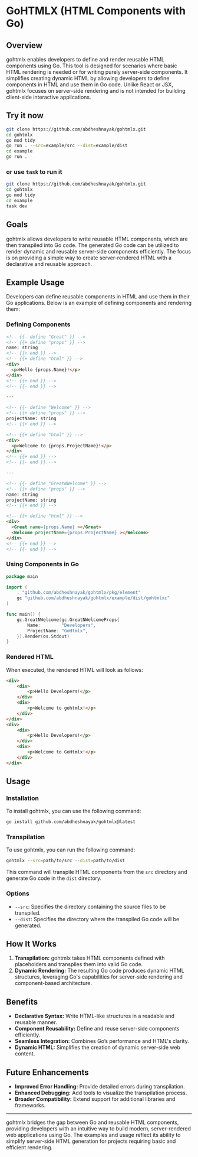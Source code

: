 # GoHTMLX (HTML Components with Go)

## Overview

gohtmlx enables developers to define and render reusable HTML components using Go. This tool is designed for scenarios where basic HTML rendering is needed or for writing purely server-side components. It simplifies creating dynamic HTML by allowing developers to define components in HTML and use them in Go code. Unlike React or JSX, gohtmlx focuses on server-side rendering and is not intended for building client-side interactive applications.

## Try it now

```bash
git clone https://github.com/abdheshnayak/gohtmlx.git
cd gohtmlx
go mod tidy
go run . --src=example/src --dist=example/dist
cd example
go run .
```

### or use `task` to run it

```bash
git clone https://github.com/abdheshnayak/gohtmlx.git
cd gohtmlx
go mod tidy
cd example
task dev
```

## Goals

gohtmlx allows developers to write reusable HTML components, which are then transpiled into Go code. The generated Go code can be utilized to render dynamic and reusable server-side components efficiently. The focus is on providing a simple way to create server-rendered HTML with a declarative and reusable approach.

## Example Usage

Developers can define reusable components in HTML and use them in their Go applications. Below is an example of defining components and rendering them:

### Defining Components

```html
<!-- {{- define "Great" }} -->
<!-- {{+ define "props" }} -->
name: string
<!-- {{+ end }} -->
<!-- {{+ define "html" }} -->
<div>
  <p>Hello {props.Name}!</p>
</div>
<!-- {{+ end }} -->
<!-- {{- end }} -->

---

<!-- {{- define "Welcome" }} -->
<!-- {{+ define "props" }} -->
projectName: string
<!-- {{+ end }} -->

<!-- {{+ define "html" }} -->
<div>
  <p>Welcome to {props.ProjectName}!</p>
</div>
<!-- {{+ end }} -->
<!-- {{- end }} -->

---

<!-- {{- define "GreatNWelcome" }} -->
<!-- {{+ define "props" }} -->
name: string
projectName: string
<!-- {{+ end }} -->

<!-- {{+ define "html" }} -->
<div>
  <Great name={props.Name} ></Great>
  <Welcome projectName={props.ProjectName} ></Welcome>
</div>
<!-- {{+ end }} -->
<!-- {{- end }} -->
```

### Using Components in Go

```go
package main

import (
    . "github.com/abdheshnayak/gohtmlx/pkg/element"
    gc "github.com/abdheshnayak/gohtmlx/example/dist/gohtmlxc"
)

func main() {
    gc.GreatNWelcome(gc.GreatNWelcomeProps{
		Name:        "Developers",
		ProjectName: "GoHtmlx",
	}).Render(os.Stdout)
}
```

### Rendered HTML

When executed, the rendered HTML will look as follows:

```html
<div>
    <div>
        <p>Hello Developers!</p>
    </div>
    <div>
        <p>Welcome to gohtmlx!</p>
    </div>
</div>
<div>
    <div>
        <p>Hello Developers!</p>
    </div>
    <div>
        <p>Welcome to GoHtmlx!</p>
    </div>
</div>

```

## Usage

### Installation

To install gohtmlx, you can use the following command:

```bash
go install github.com/abdheshnayak/gohtmlx@latest
```

### Transpilation

To use gohtmlx, you can run the following command:

```bash
gohtmlx --src=path/to/src --dist=path/to/dist
```

This command will transpile HTML components from the `src` directory and generate Go code in the `dist` directory.

### Options

- `--src`: Specifies the directory containing the source files to be transpiled.
- `--dist`: Specifies the directory where the transpiled Go code will be generated.

## How It Works

1. **Transpilation:** gohtmlx takes HTML components defined with placeholders and transpiles them into valid Go code.
3. **Dynamic Rendering:** The resulting Go code produces dynamic HTML structures, leveraging Go's capabilities for server-side rendering and component-based architecture.

## Benefits

- **Declarative Syntax:** Write HTML-like structures in a readable and reusable manner.
- **Component Reusability:** Define and reuse server-side components efficiently.
- **Seamless Integration:** Combines Go’s performance and HTML's clarity.
- **Dynamic HTML:** Simplifies the creation of dynamic server-side web content.

## Future Enhancements

- **Improved Error Handling:** Provide detailed errors during transpilation.
- **Enhanced Debugging:** Add tools to visualize the transpilation process.
- **Broader Compatibility:** Extend support for additional libraries and frameworks.

---

gohtmlx bridges the gap between Go and reusable HTML components, providing developers with an intuitive way to build modern, server-rendered web applications using Go. The examples and usage reflect its ability to simplify server-side HTML generation for projects requiring basic and efficient rendering.
